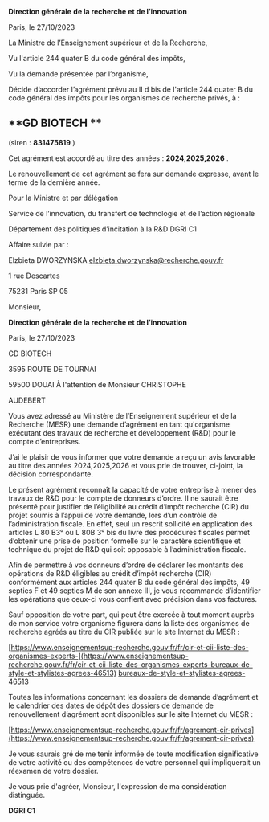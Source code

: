 **Direction générale**
**de la recherche et de l’innovation**

Paris, le 27/10/2023



La Ministre de l’Enseignement supérieur et de la Recherche,

Vu l'article 244 quater B du code général des impôts,

Vu la demande présentée par l’organisme,

Décide d’accorder l’agrément prévu au II d bis de l'article 244 quater B du
code général des impôts pour les organismes de recherche privés, à :
## **GD BIOTECH **

(siren : **831475819** )

Cet agrément est accordé au titre des années : **2024,2025,2026** .

Le renouvellement de cet agrément se fera sur demande expresse, avant le
terme de la dernière année.

Pour la Ministre et par délégation

Service de l’innovation,
du transfert de technologie
et de l’action régionale

Département des politiques d’incitation à la R&D
DGRI C1

Affaire suivie par :

Elzbieta DWORZYNSKA
[elzbieta.dworzynska@recherche.gouv.fr](mailto:elzbieta.dworzynska@recherche.gouv.fr)

1 rue Descartes

75231 Paris SP 05

Monsieur,


**Direction générale**
**de la recherche et de l’innovation**

Paris, le 27/10/2023

GD BIOTECH

3595 ROUTE DE TOURNAI

59500  DOUAI
À l'attention de Monsieur CHRISTOPHE

AUDEBERT


Vous avez adressé au Ministère de l’Enseignement supérieur et de la Recherche (MESR) une
demande d’agrément en tant qu'organisme exécutant des travaux de recherche et
développement (R&D) pour le compte d’entreprises.

J’ai le plaisir de vous informer que votre demande a reçu un avis favorable au titre des années
2024,2025,2026 et vous prie de trouver, ci-joint, la décision correspondante.

Le présent agrément reconnaît la capacité de votre entreprise à mener des travaux de R&D pour
le compte de donneurs d’ordre. II ne saurait être présenté pour justifier de l’éligibilité au crédit
d’impôt recherche (CIR) du projet soumis à l’appui de votre demande, lors d’un contrôle de
l’administration fiscale. En effet, seul un rescrit sollicité en application des articles L 80 B3° ou L
80B 3° bis du livre des procédures fiscales permet d’obtenir une prise de position formelle sur le
caractère scientifique et technique du projet de R&D qui soit opposable à l’administration fiscale.

Afin de permettre à vos donneurs d’ordre de déclarer les montants des opérations de R&D
éligibles au crédit d’impôt recherche (CIR) conformément aux articles 244 quater B du code
général des impôts, 49 septies F et 49 septies M de son annexe III, je vous recommande
d’identifier les opérations que ceux-ci vous confient avec précision dans vos factures.

Sauf opposition de votre part, qui peut être exercée à tout moment auprès de mon service votre
organisme figurera dans la liste des organismes de recherche agréés au titre du CIR publiée sur
le site Internet du MESR :

[https://www.enseignementsup-recherche.gouv.fr/fr/cir-et-cii-liste-des-organismes-experts-](https://www.enseignementsup-recherche.gouv.fr/fr/cir-et-cii-liste-des-organismes-experts-bureaux-de-style-et-stylistes-agrees-46513)
[bureaux-de-style-et-stylistes-agrees-46513](https://www.enseignementsup-recherche.gouv.fr/fr/cir-et-cii-liste-des-organismes-experts-bureaux-de-style-et-stylistes-agrees-46513)

Toutes les informations concernant les dossiers de demande d’agrément et le calendrier des
dates de dépôt des dossiers de demande de renouvellement d’agrément sont disponibles sur le
site Internet du MESR :

[https://www.enseignementsup-recherche.gouv.fr/fr/agrement-cir-prives](https://www.enseignementsup-recherche.gouv.fr/fr/agrement-cir-prives)

Je vous saurais gré de me tenir informée de toute modification significative de votre activité ou
des compétences de votre personnel qui impliquerait un réexamen de votre dossier.

Je vous prie d'agréer, Monsieur, l'expression de ma considération distinguée.


**DGRI C1**

